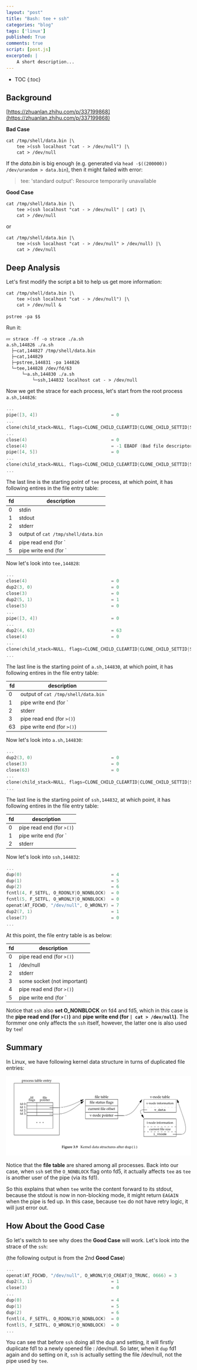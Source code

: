 ```yaml
---
layout: "post"
title: "Bash: tee + ssh"
categories: "blog"
tags: ['linux']
published: True
comments: true
script: [post.js]
excerpted: |
    A short description...
---
```


* TOC
{:toc}

## Background

[https://zhuanlan.zhihu.com/p/337199868](https://zhuanlan.zhihu.com/p/337199868)


**Bad Case**

```shell
cat /tmp/shell/data.bin |\
    tee >(ssh localhost "cat - > /dev/null") |\
    cat > /dev/null
```

If the *data.bin* is big enough (e.g. generated via `head -$((200000)) /dev/urandom > data.bin`), then it might failed with error:

> tee: 'standard output': Resource temporarily unavailable

**Good Case**

```shell
cat /tmp/shell/data.bin |\
    tee >(ssh localhost "cat - > /dev/null" | cat) |\
    cat > /dev/null
```

or

```shell
cat /tmp/shell/data.bin |\
    tee >(ssh localhost "cat - > /dev/null" > /dev/null) |\
    cat > /dev/null
```

## Deep Analysis

Let's first modify the script a bit to help us get more information:


```shell
cat /tmp/shell/data.bin |\
    tee >(ssh localhost "cat - > /dev/null") |\
    cat > /dev/null &

pstree -pa $$
```

Run it:

```shell
💤 strace -ff -o strace ./a.sh
a.sh,144826 ./a.sh   
  ├─cat,144827 /tmp/shell/data.bin
  ├─cat,144829     
  ├─pstree,144831 -pa 144826
  └─tee,144828 /dev/fd/63
      └─a.sh,144830 ./a.sh
          └─ssh,144832 localhost cat - > /dev/null
```

Now we get the strace for each process, let's start from the root process `a.sh,144826`:

```c
...
pipe([3, 4])                            = 0
...
clone(child_stack=NULL, flags=CLONE_CHILD_CLEARTID|CLONE_CHILD_SETTID|SIGCHLD, child_tidptr=0x7f5f81798e50) = 144827
...
close(4)                                = 0
close(4)                                = -1 EBADF (Bad file descriptor)
pipe([4, 5])                            = 0
...
clone(child_stack=NULL, flags=CLONE_CHILD_CLEARTID|CLONE_CHILD_SETTID|SIGCHLD, child_tidptr=0x7f5f81798e50) = 144828
...
```

The last line is the starting point of `tee` process, at which point, it has following entires in the file entry table:

|fd|description|
|-|-|
|0|stdin|
|1|stdout|
|2|stderr|
|3|output of `cat /tmp/shell/data.bin`|
|4|pipe read end (for `| cat > /dev/null`)|
|5|pipe write end (for `| cat > /dev/null`)|

Now let's look into `tee,144828`:

```c
...
close(4)                                = 0
dup2(3, 0)                              = 0
close(3)                                = 0
dup2(5, 1)                              = 1
close(5)                                = 0
...
pipe([3, 4])                            = 0
...
dup2(4, 63)                             = 63
close(4)                                = 0
...
clone(child_stack=NULL, flags=CLONE_CHILD_CLEARTID|CLONE_CHILD_SETTID|SIGCHLD, child_tidptr=0x7f5f81798e50) = 144830
...
```

The last line is the starting point of `a.sh,144830`, at which point, it has following entires in the file entry table:

|fd|description|
|-|-|
|0|output of `cat /tmp/shell/data.bin`|
|1|pipe write end (for `| cat > /dev/null`)|
|2|stderr|
|3|pipe read end (for `>()`)|
|63|pipe write end (for `>()`)|

Now let's look into `a.sh,144830`:

```c
...
dup2(3, 0)                              = 0
close(3)                                = 0
close(63)                               = 0
...
clone(child_stack=NULL, flags=CLONE_CHILD_CLEARTID|CLONE_CHILD_SETTID|SIGCHLD, child_tidptr=0x7f5f81798e50) = 144832
...
```

The last line is the starting point of `ssh,144832`, at which point, it has following entires in the file entry table:

|fd|description|
|-|-|
|0|pipe read end (for `>()`)|
|1|pipe write end (for `| cat > /dev/null`)|
|2|stderr|

Now let's look into `ssh,144832`:

```c
...
dup(0)                                  = 4
dup(1)                                  = 5
dup(2)                                  = 6
fcntl(4, F_SETFL, O_RDONLY|O_NONBLOCK)  = 0
fcntl(5, F_SETFL, O_WRONLY|O_NONBLOCK)  = 0
openat(AT_FDCWD, "/dev/null", O_WRONLY) = 7
dup2(7, 1)                              = 1
close(7)                                = 0
...
```

At this point, the file entry table is as below:

|fd|description|
|-|-|
|0|pipe read end (for `>()`)|
|1|/dev/null|
|2|stderr|
|3|some socket (not important)|
|4|pipe read end (for `>()`)
|5|pipe write end (for `| cat > /dev/null`)|

Notice that `ssh` also **set O_NONBLOCK** on fd4 and fd5, which in this case is the **pipe read end (for `>()`)** and **pipe write end (for `| cat > /dev/null`)**. The formmer one only affects the `ssh` itself, however, the latter one is also used by `tee`!

## Summary

In Linux, we have following kernel data structure in turns of duplicated file entries:

![kernel data structure](/assets/img/tee-ssh/kernel-data-structure.png)

Notice that the **file table** are shared among all processes. Back into our case, when `ssh` set the `O_NONBLOCK` flag onto fd5, it actually affects `tee` as `tee` is another user of the pipe (via its fd1).

So this explains that when `tee` write the content forward to its stdout, because the stdout is now in non-blocking mode, it might return `EAGAIN` when the pipe is fed up. In this case, because `tee` do not have retry logic, it will just error out.  

## How About the Good Case

So let's switch to see why does the **Good Case** will work. Let's look into the strace of the `ssh`:

(the following output is from the 2nd **Good Case**)

```c
...
openat(AT_FDCWD, "/dev/null", O_WRONLY|O_CREAT|O_TRUNC, 0666) = 3
dup2(3, 1)                              = 1
close(3)                                = 0
...
dup(0)                                  = 4
dup(1)                                  = 5
dup(2)                                  = 6
fcntl(4, F_SETFL, O_RDONLY|O_NONBLOCK)  = 0
fcntl(5, F_SETFL, O_WRONLY|O_NONBLOCK)  = 0
...
```

You can see that before `ssh` doing all the dup and setting, it will firstly duplicate fd1 to a newly opened file : /dev/null. So later, when it `dup` fd1 again and do setting on it, `ssh` is actually setting the file /dev/null, not the pipe used by `tee`.
